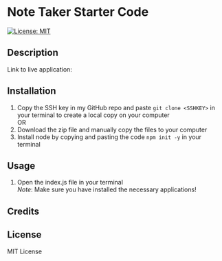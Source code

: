# Note Taker Starter Code
[![License: MIT](https://img.shields.io/badge/License-MIT-yellow.svg)](https://opensource.org/licenses/MIT)

## Description


Link to live application:

## Installation
1. Copy the SSH key in my GitHub repo and paste `git clone <SSHKEY>` in your terminal to create a local copy on your computer\
OR
2. Download the zip file and manually copy the files to your computer
3. Install node by copying and pasting the code `npm init -y` in your terminal

## Usage
1. Open the index.js file in your terminal\
*Note*: Make sure you have installed the necessary applications! 

## Credits 

## License
MIT License